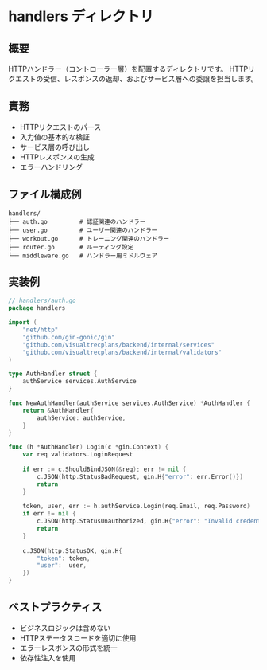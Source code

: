 # handlers ディレクトリ

## 概要
HTTPハンドラー（コントローラー層）を配置するディレクトリです。
HTTPリクエストの受信、レスポンスの返却、およびサービス層への委譲を担当します。

## 責務
- HTTPリクエストのパース
- 入力値の基本的な検証
- サービス層の呼び出し
- HTTPレスポンスの生成
- エラーハンドリング

## ファイル構成例
```
handlers/
├── auth.go         # 認証関連のハンドラー
├── user.go         # ユーザー関連のハンドラー
├── workout.go      # トレーニング関連のハンドラー
├── router.go       # ルーティング設定
└── middleware.go   # ハンドラー用ミドルウェア
```

## 実装例
```go
// handlers/auth.go
package handlers

import (
    "net/http"
    "github.com/gin-gonic/gin"
    "github.com/visualtrecplans/backend/internal/services"
    "github.com/visualtrecplans/backend/internal/validators"
)

type AuthHandler struct {
    authService services.AuthService
}

func NewAuthHandler(authService services.AuthService) *AuthHandler {
    return &AuthHandler{
        authService: authService,
    }
}

func (h *AuthHandler) Login(c *gin.Context) {
    var req validators.LoginRequest
    
    if err := c.ShouldBindJSON(&req); err != nil {
        c.JSON(http.StatusBadRequest, gin.H{"error": err.Error()})
        return
    }
    
    token, user, err := h.authService.Login(req.Email, req.Password)
    if err != nil {
        c.JSON(http.StatusUnauthorized, gin.H{"error": "Invalid credentials"})
        return
    }
    
    c.JSON(http.StatusOK, gin.H{
        "token": token,
        "user":  user,
    })
}
```

## ベストプラクティス
- ビジネスロジックは含めない
- HTTPステータスコードを適切に使用
- エラーレスポンスの形式を統一
- 依存性注入を使用
